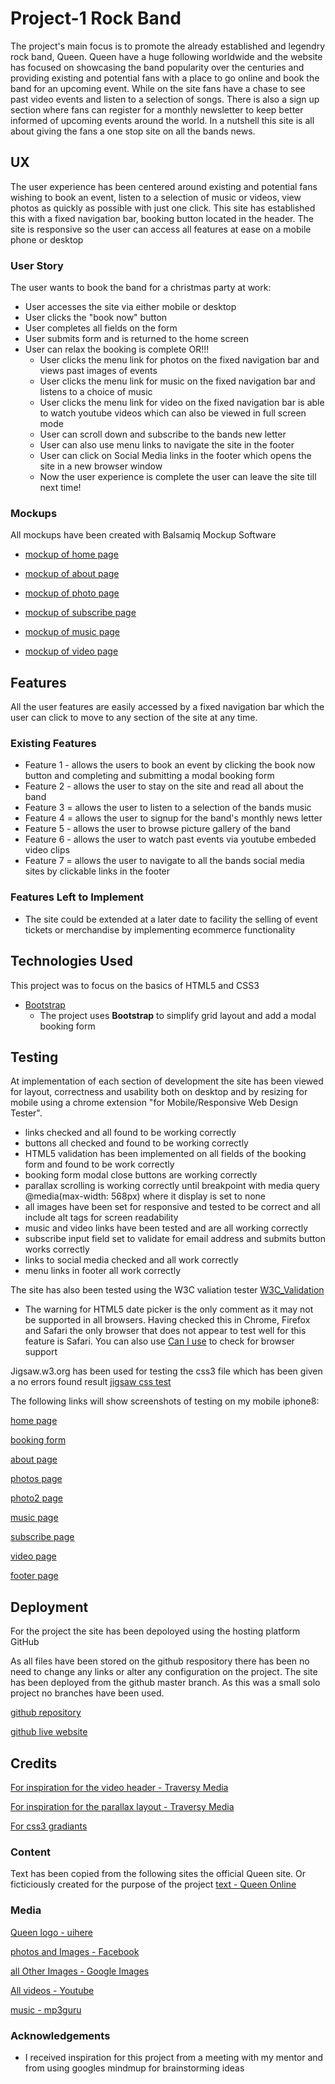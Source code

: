 # Project-1 Rock Band

<!-- One or two paragraphs providing an overview of your project.

Essentially, this part is your sales pitch. -->

The project's main focus is to promote the already established and legendry rock band, Queen.  Queen have a huge following worldwide and the website has focused on showcasing the band popularity over the centuries and providing existing and potential fans with a place to go online and book the band for an upcoming event.  While on the site fans have a chase to see past video events and listen to a selection of songs.  There is also a sign up section where fans can register for a monthly newsletter to keep better informed of upcoming events around the world.  In a nutshell this site is all about giving the fans a one stop site on all the bands news.
 
## UX
 
<!-- Use this section to provide insight into your UX process, focusing on who this website is for, what it is that they want to achieve and how your project is the best way to help them achieve these things. 

In particular, as part of this section we recommend that you provide a list of User Stories, with the following general structure:
- As a user type, I want to perform an action, so that I can achieve a goal.

This section is also where you would share links to any wireframes, mockups, diagrams etc. that you created as part of the design process. These files should themselves either be included in the project itself (in an separate directory), or just hosted elsewhere online and can be in any format that is viewable inside the browser. -->
The user experience has been centered around existing and potential fans wishing to book an event, listen to a selection of music or videos, view photos as quickly as possible with just one click.  This site has established this with a fixed navigation bar, booking button located in the header.  The site is responsive so the user can access all features at ease on a mobile phone or desktop

### User Story

The user wants to book the band for a christmas party at work:

- User accesses the site via either mobile or desktop
- User clicks the "book now" button
- User completes all fields on the form
- User submits form and is returned to the home screen
- User can relax the booking is complete OR!!!
    - User clicks the menu link for photos on the fixed navigation bar and views past images of events
    - User clicks the menu link for music on the fixed navigation bar and listens to a choice of music
    - User clicks the menu link for video on the fixed navigation bar is able to watch youtube videos which can also be viewed in full screen mode
    - User can scroll down and subscribe to the bands new letter
    - User can also use menu links to navigate the site in the footer
    - User can click on Social Media links in the footer which opens the site in a new browser window
    - Now the user experience is complete the user can leave the site till next time!


### Mockups

All mockups have been created with Balsamiq Mockup Software

- [mockup of home page](assets/mockups/home-mockup.jpg)

- [mockup of about page](assets/mockups/about-mockup.jpg)

- [mockup of photo page](assets/mockups/photos-mockup.jpg)

- [mockup of subscribe page](assets/mockups/subscribe-mockup.jpg)

- [mockup of music page](assets/mockups/music-mockup.jpg)

- [mockup of video page](assets/mockups/video-mockup.jpg)


## Features

<!-- In this section, you should go over the different parts of your project, and describe each in a sentence or so. -->
All the user features are easily accessed by a fixed navigation bar which the user can click to move to any section of the site at any time. 

### Existing Features
<!-- - Feature 1 - allows users X to achieve Y, by having them fill out Z -->

<!-- For some/all of your features, you may choose to reference the specific project files that implement them, although this is entirely optional. -->

<!-- In addition, you may also use this section to discuss plans for additional features to be implemented in the future: -->

- Feature 1 - allows the users to book an event by clicking the book now button and completing and submitting a modal booking form 
- Feature 2 - allows the user to stay on the site and read all about the band
- Feature 3 = allows the user to listen to a selection of the bands music
- Feature 4 = allows the user to signup for the band's monthly news letter
- Feature 5 - allows the user to browse picture gallery of the band
- Feature 6 - allows the user to watch past events via youtube embeded video clips
- Feature 7 = allows the user to navigate to all the bands social media sites by clickable links in the footer  

### Features Left to Implement

- The site could be extended at a later date to facility the selling of event tickets or merchandise by implementing ecommerce functionality

## Technologies Used

<!-- In this section, you should mention all of the languages, frameworks, libraries, and any other tools that you have used to construct this project. For each, provide its name, a link to its official site and a short sentence of why it was used. -->
This project was to focus on the basics of HTML5 and CSS3

- [Bootstrap](https://getbootstrap.com/)
    - The project uses **Bootstrap** to simplify grid layout and add a modal booking form


## Testing

<!-- In this section, you need to convince the assessor that you have conducted enough testing to legitimately believe that the site works well. Essentially, in this part you will want to go over all of your user stories from the UX section and ensure that they all work as intended, with the project providing an easy and straightforward way for the users to achieve their goals.

Whenever it is feasible, prefer to automate your tests, and if you've done so, provide a brief explanation of your approach, link to the test file(s) and explain how to run them.

For any scenarios that have not been automated, test the user stories manually and provide as much detail as is relevant. A particularly useful form for describing your testing process is via scenarios, such as:

1. Contact form:
    1. Go to the "Contact Us" page
    2. Try to submit the empty form and verify that an error message about the required fields appears
    3. Try to submit the form with an invalid email address and verify that a relevant error message appears
    4. Try to submit the form with all inputs valid and verify that a success message appears.

In addition, you should mention in this section how your project looks and works on different browsers and screen sizes.

You should also mention in this section any interesting bugs or problems you discovered during your testing, even if you haven't addressed them yet.

If this section grows too long, you may want to split it off into a separate file and link to it from here. -->
At implementation of each section of development the site has been viewed for layout, correctness and usability both on desktop and by resizing for mobile using a chrome extension "for Mobile/Responsive Web Design Tester".

- links checked and all found to be working correctly
- buttons all checked and found to be working correctly
- HTML5 validation has been implemented on all fields of the booking form and found to be work correctly
- booking form modal close buttons are working correctly
- parallax scrolling is working correctly until breakpoint with media query @media(max-width: 568px) where it display is set to none
- all images have been set for responsive and tested to be correct and all include alt tags for screen readability
- music and video links have been tested and are all working correctly
- subscribe input field set to validate for email address and submits button works correctly
- links to social media checked and all work correctly
- menu links in footer all work correctly

The site has also been tested using the W3C valiation tester [W3C_Validation](assets/testing/w3c-validation.png)
- The warning for HTML5 date picker is the only comment as it may not be supported in all browsers.  Having checked this in Chrome, Firefox and Safari the only browser that does not appear to test well for this feature is Safari.  You can also use [Can I use](https://caniuse.com) to check for browser support

Jigsaw.w3.org has been used for testing the css3 file which has been given a no errors found result [jigsaw css test](assets/testing/W3C-css3-validator.png)

The following links will show screenshots of testing on my mobile iphone8:

[home page](assets/testing/home-screen.jpg)

[booking form](assets/testing/booking-form.jpg)

[about page](assets/testing/about.jpg)

[photos page](assets/testing/photos.jpg)

[photo2 page](assets/testing/photo2.jpg)

[music page](assets/testing/music.jpg)

[subscribe page](assets/testing/subscribe.jpg)

[video page](assets/testing/video.jpg)

[footer page](assets/testing/footer.jpg)

## Deployment

<!-- This section should describe the process you went through to deploy the project to a hosting platform (e.g. GitHub Pages or Heroku).

In particular, you should provide all details of the differences between the deployed version and the development version, if any, including:
- Different values for environment variables (Heroku Config Vars)?
- Different configuration files?
- Separate git branch?

In addition, if it is not obvious, you should also describe how to run your code locally. -->
For the project the site has been depoloyed using the hosting platform GitHub

As all files have been stored on the github respository there has been no need to change any links or alter any configuration on the project.  The site has been deployed from the github master branch.  As this was a small solo project no branches have been used.

[github repository](https://github.com/jacqueline-walsh/queen)

[github live website](https://jacqueline-walsh.github.io/queen/index.html)


## Credits

[For inspiration for the video header - Traversy Media](https://www.youtube.com/watch?v=Xy3GlrddZFI)

[For inspiration for the parallax layout - Traversy Media](https://www.youtube.com/watch?v=JttTcnidSdQ)

[For css3 gradiants](https://cssgradient.io/)

### Content
<!-- - The text for section Y was copied from the [Wikipedia article Z](https://en.wikipedia.org/wiki/Z) -->
Text has been copied from the following sites the official Queen site. Or ficticiously created for the purpose of the project
[text - Queen Online](http://www.queenonline.com)



### Media
<!-- - The photos used in this site were obtained from ... -->

[Queen logo - uihere](https://www.uihere.com/free-cliparts/queen-musician-rock-logo-queen-band-7198373/download)

[photos and Images - Facebook](https://www.facebook.com/Queen/)

[all Other Images - Google Images](https://www.google.com/search?q=queen+band+images&tbm=isch&source=univ&sa=X&ved=2ahUKEwiP0pXWgp7jAhU2WxUIHf8wDn4QsAR6BAgHEAE&biw=2560&bih=1266)

[All videos - Youtube](https://www.youtube.com/results?search_query=queen)

[music - mp3guru](https://mp3guru.icu)

### Acknowledgements

- I received inspiration for this project from a meeting with my mentor and from using googles mindmup for brainstorming ideas